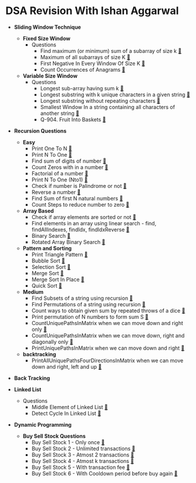 # DSA Revision With Ishan Aggarwal

* **Sliding Window Technique**
    * **Fixed Size Window**
        - Questions
            * Find maximum (or minimum) sum of a subarray of size
              k [:link:](/src/main/java/sliding_window/fixed/MaximumSumOfAllSubarrayOfSizeK.java)
            * Maximum of all subarrays of size
              K [:link:](/src/main/java/sliding_window/fixed/MaximumElementOfEachSubarrayOfSizeK.java)
            * First Negative In Every Window Of Size
              K [:link:](/src/main/java/sliding_window/fixed/FirstNegativeOfEachSubarrayOfSizeK.java)
            * Count Occurrences of Anagrams [:link:](/src/main/java/sliding_window/fixed/CountAnagrams.java)
    * **Variable Size Window**
        - Questions
            * Longest sub-array having sum
              k [:link:](/src/main/java/sliding_window/variable/LongestSubarrayWithGivenSumK.java)
            * Longest substring with k unique characters in a given
              string [:link:](/src/main/java/sliding_window/variable/LongestSubstringWithKUniqueChars.java)
            * Longest substring without repeating
              characters [:link:](/src/main/java/sliding_window/variable/LongestSubstringWithAllUniqueChars.java)
            * Smallest Window In a string containing all characters of another
              string [:link:](/src/main/java/sliding_window/variable/SmallestSubstringContainingAllCharsFromPattern.java)
            * Q-904. Fruit Into Baskets [:link:](/src/main/java/sliding_window/variable/MaxFruitsIntoTwoBaskets.java)

* **Recursion Questions**
    - **Easy**
        * Print One To N [:link:](/src/main/java/recursion/easy/PrintOneToN.java)
        * Print N To One [:link:](/src/main/java/recursion/easy/PrintNToOne.java)
        * Find sum of digits of number [:link:](/src/main/java/recursion/easy/DigitSum.java)
        * Count Zeros with in a number [:link:](/src/main/java/recursion/easy/CountZeros.java)
        * Factorial of a number [:link:](/src/main/java/recursion/easy/Fact.java)
        * Print N To One (Nto1) [:link:](/src/main/java/recursion/easy/Nto1.java)
        * Check if number is Palindrome or not [:link:](/src/main/java/recursion/easy/Palindrome.java)
        * Reverse a number [:link:](/src/main/java/recursion/easy/Reverse.java)
        * Find Sum of first N natural numbers [:link:](/src/main/java/recursion/easy/Sum.java)
        * Count Steps to reduce number to zero [:link:](/src/main/java/recursion/easy/Steps.java)
    - **Array Based**
        * Check if array elements are sorted or not [:link:](/src/main/java/recursion/array/Sorted.java)
        * Find elements in an array using linear search - find, findAllIndexes, findIdx,
          findIdxReverse [:link:](/src/main/java/recursion/array/Find.java)
        * Binary Search [:link:](/src/main/java/recursion/array/BS.java)
        * Rotated Array Binary Search [:link:](/src/main/java/recursion/array/RBS.java)
    - **Pattern and Sorting**
        * Print Triangle Pattern [:link:](/src/main/java/recursion/pattern/Triangle.java)
        * Bubble Sort [:link:](/src/main/java/recursion/sorting/BubbleSort.java)
        * Selection Sort [:link:](/src/main/java/recursion/sorting/SelectionSort.java)
        * Merge Sort [:link:](/src/main/java/recursion/sorting/MergeSort.java)
        * Merge Sort In Place [:link:](/src/main/java/recursion/sorting/MergeSortInPlace.java)
        * Quick Sort [:link:](/src/main/java/recursion/sorting/QuickSortInPlace.java)
    - **Medium**
        * Find Subsets of a string using recursion [:link:](/src/main/java/recursion/medium/FindSubsets.java)
        * Find Permutations of a string using recursion [:link:](/src/main/java/recursion/medium/FindPermutations.java)
        * Count ways to obtain given sum by repeated throws of a
          dice [:link:](/src/main/java/recursion/medium/PrintWaysToFindDiceTargetSum.java)
        * Print permutation of N numbers to form sum
          S [:link:](/src/main/java/recursion/medium/PrintPermutationsOfNNumbersToFindGivenSum.java)
        * CountUniquePathsInMatrix when we can move down and right
          only [:link:](/src/main/java/recursion/medium/CountUniquePathsInMatrix.java)
        * CountUniquePathsInMatrix when we can move down, right and diagonally
          only [:link:](/src/main/java/recursion/medium/CountUniquePathsInMatrixWhenMoveDRD.java)
        * PrintUniquePathsInMatrix when we can move down and
          right [:link:](/src/main/java/recursion/medium/PrintUniquePathsInMatrix.java)
    - **backtracking**
        * PrintAllUniquePathsFourDirectionsInMatrix when we can move down and
          right, left and
          up [:link:](/src/main/java/recursion/backtracking/PrintAllUniquePathsFourDirectionsInMatrix.java)


* **Back Tracking**


* **Linked List**
    - Questions
        * Middle Element of Linked List [:link:](/src/main/java/linked_list/MiddleElementOfLinkedList.java)
        * Detect Cycle In Linked List [:link:](/src/main/java/linked_list/DetectCycleInLinkedList.java)


* **Dynamic Programming**
    * **Buy Sell Stock Questions**
        * Buy Sell Stock 1 - Only once [:link:](/src/main/java/dynamic_programming/buy_sell_stock/BuySellStock1.java)
        * Buy Sell Stock 2 - Unlimited
          transactions [:link:](/src/main/java/dynamic_programming/buy_sell_stock/BuySellStock2.java)
        * Buy Sell Stock 3 - Atmost 2
          transactions [:link:](/src/main/java/dynamic_programming/buy_sell_stock/BuySellStock3.java)
        * Buy Sell Stock 4 - Atmost k
          transactions [:link:](/src/main/java/dynamic_programming/buy_sell_stock/BuySellStock4.java)
        * Buy Sell Stock 5 - With transaction
          fee [:link:](/src/main/java/dynamic_programming/buy_sell_stock/BuySellStock5.java)
        * Buy Sell Stock 6 - With Cooldown period before buy
          again [:link:](/src/main/java/dynamic_programming/buy_sell_stock/BuySellStock6.java)
